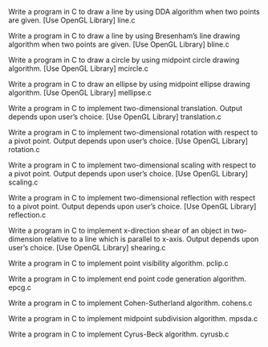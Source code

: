 Write a program in C to draw a line by using DDA algorithm when two points are given. [Use OpenGL Library]
line.c

Write a program in C to draw a line by using Bresenham’s line drawing algorithm when two points are given. [Use OpenGL Library]
bline.c

Write a program in C to draw a circle by using midpoint circle drawing algorithm. [Use OpenGL Library]
mcircle.c

Write a program in C to draw an ellipse by using midpoint ellipse drawing algorithm. [Use OpenGL Library]
mellipse.c

Write a program in C to implement two-dimensional translation. Output depends upon user’s choice. [Use OpenGL Library]
translation.c

Write a program in C to implement two-dimensional rotation with respect to a pivot point. Output depends upon user’s choice. [Use OpenGL Library]
rotation.c

Write a program in C to implement two-dimensional scaling with respect to a pivot point. Output depends upon user’s choice. [Use OpenGL Library]
scaling.c

Write a program in C to implement two-dimensional reflection with respect to a pivot point. Output depends upon user’s choice. [Use OpenGL Library]
reflection.c

Write a program in C to implement x-direction shear of an object in two-dimension relative to a line which is parallel to x-axis. Output depends upon user’s choice. [Use OpenGL Library]
shearing.c

Write a program in C to implement point visibility algorithm.
pclip.c

Write a program in C to implement end point code generation algorithm.
epcg.c

Write a program in C to implement Cohen-Sutherland algorithm.
cohens.c

Write a program in C to implement midpoint subdivision algorithm.
mpsda.c

Write a program in C to implement Cyrus-Beck algorithm.
cyrusb.c
